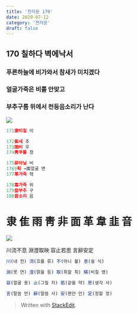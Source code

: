 ```yaml
---
title: '천자문 170'
date: 2020-07-12
category: '천자문'
draft: false
---
```

## 170 칠하다 벽에낙서

 
### 푸른하늘에 비가와서 참새가 미치겠다
### 얼굴가죽은 비를 안맞고
### 부추구름 위에서 천둥음소리가 난다
![](https://i.ibb.co/pLDKyQ6/Screen-Shot-2020-07-12-at-11-44-59-AM.png)
```js
171隶미칠 이

172隹새 추
173雨비 우
174靑푸를 청

175非아닐 비
1769획 →面얼굴 면
177革가죽 혁

178韋가죽 위
179韭부추 구
180音소리 음

```
# 隶 隹 雨 靑 非 面 革 韋 韭 音

![](https://i.ibb.co/tKrK5CR/170.png)

川流不息  淵澄取映
容止若思  言辭安定
```js
川(내 천) 流(흐를 류) 不(아니 불) 息(쉴 식)

淵(못 연) 澄(맑을 등) 取(취할 취) 暎(비칠 영)

容(얼굴 용) 止(그칠 지) 若(같을 약) 思(생각 사)

言(말씀 언) 辭(말씀 사) 安(편안 안) 定(정할 정)

```
> Written with [StackEdit](https://stackedit.io/).
<!--stackedit_data:
eyJoaXN0b3J5IjpbMTkyNTMzMjg0NiwtMTQzMTAxNDMwLDIxMT
Y0NTkzMTEsLTE0MTE5MDA1MDZdfQ==
-->